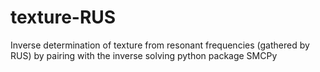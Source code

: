 # texture-RUS
Inverse determination of texture from resonant frequencies (gathered by RUS) by pairing with the inverse solving python package SMCPy
